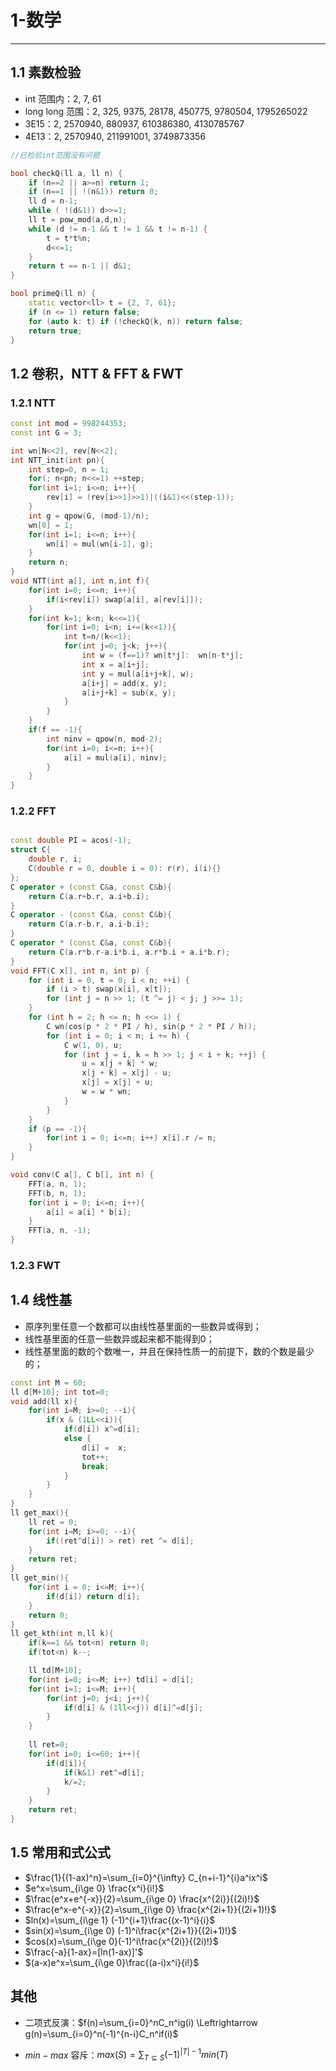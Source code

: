 # 1-数学

----

## 1.1 素数检验

-  int 范围内：2, 7, 61
- long long 范围：2, 325, 9375, 28178, 450775, 9780504, 1795265022
- 3E15：2, 2570940, 880937, 610386380, 4130785767
- 4E13：2, 2570940, 211991001, 3749873356

````c++
//已检验int范围没有问题

bool checkQ(ll a, ll n) {
    if (n==2 || a>=n) return 1;
    if (n==1 || !(n&1)) return 0;
    ll d = n-1;
    while ( !(d&1)) d>>=1;
    ll t = pow_mod(a,d,n);
    while (d != n-1 && t != 1 && t != n-1) {
        t = t*t%n;
        d<<=1;
    }
    return t == n-1 || d&1;
}

bool primeQ(ll n) {
    static vector<ll> t = {2, 7, 61};
    if (n <= 1) return false;
    for (auto k: t) if (!checkQ(k, n)) return false;
    return true;
}
````

## 1.2 卷积，NTT & FFT & FWT

### 1.2.1 NTT

```c++
const int mod = 998244353;
const int G = 3;

int wn[N<<2], rev[N<<2];
int NTT_init(int pn){
    int step=0, n = 1;
    for(; n<pn; n<<=1) ++step;
    for(int i=1; i<=n; i++){
        rev[i] = (rev[i>>1]>>1)|((i&1)<<(step-1));
    }
    int g = qpow(G, (mod-1)/n);
    wn[0] = 1;
    for(int i=1; i<=n; i++){
        wn[i] = mul(wn[i-1], g);
    }
    return n;
}
void NTT(int a[], int n,int f){
    for(int i=0; i<=n; i++){
        if(i<rev[i]) swap(a[i], a[rev[i]]);
    }
    for(int k=1; k<n; k<<=1){
        for(int i=0; i<n; i+=(k<<1)){
            int t=n/(k<<1);
            for(int j=0; j<k; j++){
                int w = (f==1)? wn[t*j]:  wn[n-t*j];
                int x = a[i+j];
                int y = mul(a[i+j+k], w);
                a[i+j] = add(x, y);
                a[i+j+k] = sub(x, y);
            }
        }
    }
    if(f == -1){
        int ninv = qpow(n, mod-2);
        for(int i=0; i<=n; i++){
            a[i] = mul(a[i], ninv);
        }
    }
}
```

### 1.2.2 FFT

```c++

const double PI = acos(-1);
struct C{
    double r, i;
    C(double r = 0, double i = 0): r(r), i(i){}
};
C operator + (const C&a, const C&b){
    return C(a.r+b.r, a.i+b.i);
}
C operator - (const C&a, const C&b){
    return C(a.r-b.r, a.i-b.i);
}
C operator * (const C&a, const C&b){
    return C(a.r*b.r-a.i*b.i, a.r*b.i + a.i*b.r);
}
void FFT(C x[], int n, int p) {
    for (int i = 0, t = 0; i < n; ++i) {
        if (i > t) swap(x[i], x[t]);
        for (int j = n >> 1; (t ^= j) < j; j >>= 1);
    }
    for (int h = 2; h <= n; h <<= 1) {
        C wn(cos(p * 2 * PI / h), sin(p * 2 * PI / h));
        for (int i = 0; i < n; i += h) {
            C w(1, 0), u;
            for (int j = i, k = h >> 1; j < i + k; ++j) {
                u = x[j + k] * w;
                x[j + k] = x[j] - u;
                x[j] = x[j] + u;
                w = w * wn;
            }
        }
    }
    if (p == -1){
        for(int i = 0; i<=n; i++) x[i].r /= n;
    }
}

void conv(C a[], C b[], int n) {
    FFT(a, n, 1);
    FFT(b, n, 1);
    for(int i = 0; i<=n; i++){
        a[i] = a[i] * b[i];
    }
    FFT(a, n, -1);
}
```

### 1.2.3 FWT

## 1.4 线性基

- 原序列里任意一个数都可以由线性基里面的一些数异或得到；
- 线性基里面的任意一些数异或起来都不能得到0；
- 线性基里面的数的个数唯一，并且在保持性质一的前提下，数的个数是最少的；

```c++
const int M = 60;
ll d[M+10]; int tot=0;
void add(ll x){
    for(int i=M; i>=0; --i){
        if(x & (1LL<<i)){
            if(d[i]) x^=d[i];
            else {
                d[i] =  x;
                tot++;
                break;
            }
        }
    }
}
ll get_max(){
    ll ret = 0;
    for(int i=M; i>=0; --i){
        if((ret^d[i]) > ret) ret ^= d[i];
    }
    return ret;
}
ll get_min(){
    for(int i = 0; i<=M; i++){
        if(d[i]) return d[i];
    }
    return 0;
}
ll get_kth(int n,ll k){
    if(k==1 && tot<n) return 0;
    if(tot<n) k--;

    ll td[M+10];
    for(int i=0; i<=M; i++) td[i] = d[i];
    for(int i=1; i<=M; i++){
        for(int j=0; j<i; j++){
            if(d[i] & (1ll<<j)) d[i]^=d[j];
        }
    }
  
    ll ret=0;
    for(int i=0; i<=60; i++){
        if(d[i]){
            if(k&1) ret^=d[i];
            k/=2;
        }
    }
    return ret;
}
```

## 1.5 常用和式公式

- $\frac{1}{(1-ax)^n}=\sum_{i=0}^{\infty} C_{n+i-1}^{i}a^ix^i$
- $e^x=\sum_{i\ge 0} \frac{x^i}{i!}$
- $\frac{e^x+e^{-x}}{2}=\sum_{i\ge 0} \frac{x^{2i}}{(2i)!}$
- $\frac{e^x-e^{-x}}{2}=\sum_{i\ge 0} \frac{x^{2i+1}}{(2i+1)!}$
- $ln(x)=\sum_{i\ge 1} (-1)^{i+1}\frac{(x-1)^i}{i}$
- $sin(x)=\sum_{i\ge 0} (-1)^i\frac{x^{2i+1}}{(2i+1)!}$
- $cos(x)=\sum_{i\ge 0}(-1)^i\frac{x^{2i}}{(2i)!}$
- $\frac{-a}{1-ax}=[ln(1-ax)]'$
- $(a-x)e^x=\sum_{i\ge 0}\frac{(a-i)x^i}{i!}$

## 其他

- 二项式反演：$f(n)=\sum_{i=0}^nC_n^ig(i) \Leftrightarrow g(n)=\sum_{i=0}^n(-1)^{n-i}C_n^if(i)$

- $min-max$ 容斥：$max(S)=\sum _{T\subseteq S}(-1)^{|T|-1}min(T)$